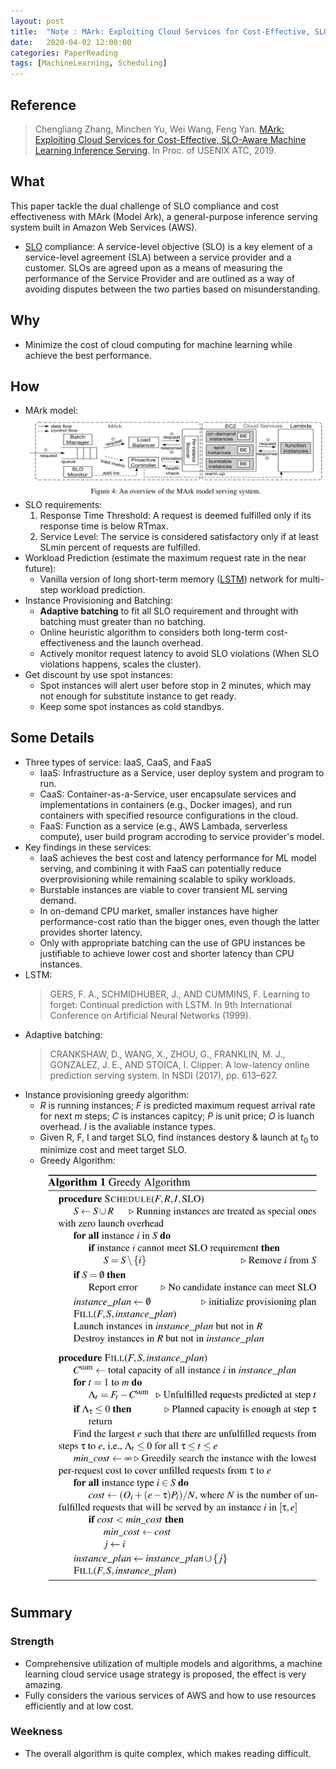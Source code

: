 ```yaml
---
layout: post
title:  "Note : MArk: Exploiting Cloud Services for Cost-Effective, SLO-Aware Machine Learning Inference Serving"
date:   2020-04-02 12:00:00
categories: PaperReading
tags: [MachineLearning, Scheduling]
---
```


## Reference

> Chengliang Zhang, Minchen Yu, Wei Wang,  Feng Yan. [MArk: Exploiting Cloud Services for Cost-Effective, SLO-Aware Machine Learning Inference Serving](https://www.usenix.org/system/files/atc19-zhang-chengliang.pdf). In Proc. of USENIX ATC, 2019.

## What

This paper tackle the dual challenge of SLO compliance and cost effectiveness with MArk (Model Ark), a general-purpose inference serving system built in Amazon Web Services (AWS).

* [SLO](https://blog.csdn.net/eurus_5bb67476/article/details/77371654) compliance: A service-level objective (SLO) is a key element of a service-level agreement (SLA) between a service provider and a customer. SLOs are agreed upon as a means of measuring the performance of the Service Provider and are outlined as a way of avoiding disputes between the two parties based on misunderstanding.

<!-- more -->

## Why

* Minimize the cost of cloud computing for machine learning while achieve the best performance.


## How

* MArk model:
![MArk Model Overviewer](img/paperReading/MArk.jpg)
* SLO requirements: 
    1. Response Time Threshold: A request is deemed fulfilled only if its response time is below RTmax.
    2. Service Level: The service is considered satisfactory only if at least SLmin percent of requests are fulfilled.
* Workload Prediction (estimate the maximum request rate in the near future):
    * Vanilla version of long short-term memory ([LSTM](https://en.wikipedia.org/wiki/Long_short-term_memory)) network for multi-step workload prediction.
* Instance Provisioning and Batching:
    * **Adaptive batching** to fit all SLO requirement and throught with batching must greater than no batching.
    * Online heuristic algorithm to considers both long-term cost-effectiveness and the launch overhead.
    * Actively monitor request latency to avoid SLO violations (When SLO violations happens, scales the cluster).
* Get discount by use spot instances:
    * Spot instances will alert user before stop in 2 minutes, which may not enough for substitute instance to get ready.
    * Keep some spot instances as cold standbys.

## Some Details

* Three types of service: IaaS, CaaS, and FaaS
    * IaaS: Infrastructure as a Service, user deploy system and program to run.
    * CaaS: Container-as-a-Service, user encapsulate services and implementations in containers (e.g., Docker images), and run containers with specified resource configurations in the cloud.
    * FaaS: Function as a service (e.g., AWS Lambada, serverless compute), user build program accroding to service provider's model.
* Key findings in these services:
    * IaaS achieves the best cost and latency performance for ML model serving, and combining it with FaaS can potentially reduce overprovisioning while remaining scalable to spiky workloads.
    * Burstable instances are viable to cover transient ML serving demand. 
    * In on-demand CPU market, smaller instances have higher performance-cost ratio than the bigger ones, even though the latter provides shorter latency.
    * Only with appropriate batching can the use of GPU instances be justifiable to achieve lower cost and shorter latency than CPU instances.
* LSTM: 
    > GERS, F. A., SCHMIDHUBER, J., AND CUMMINS, F. Learning to forget: Continual prediction with LSTM. In 9th International Conference on Artificial Neural Networks (1999).
* Adaptive batching:
    > CRANKSHAW, D., WANG, X., ZHOU, G., FRANKLIN, M. J., GONZALEZ, J. E., AND STOICA, I. Clipper: A low-latency online prediction serving system. In NSDI (2017), pp. 613–627.
* Instance provisioning greedy algorithm:
    * $R$ is running instances; $F$ is predicted maximum request arrival rate for next $m$ steps; $C$ is instances capitcy; $P$ is unit price; $O$ is luanch overhead. $I$ is the avaliable instance types.
    * Given R, F, I and target SLO, find instances destory & launch at $t_0$ to minimize cost and meet target SLO.
    * Greedy Algorithm:
     ![Greedy Algorithm](img/paperReading/MArk-InstanceProvisioning.jpg)

## Summary

### Strength

* Comprehensive utilization of multiple models and algorithms, a machine learning cloud service usage strategy is proposed, the effect is very amazing.
* Fully considers the various services of AWS and how to use resources efficiently and at low cost.

### Weekness

* The overall algorithm is quite complex, which makes reading difficult.